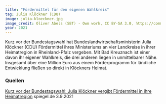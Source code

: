 ```yaml
---
title: "Fördermittel für den eigenen Wahlkreis"
tag: Julia Klöckner (CDU)
image: julia-kloeckner.jpg
image_credit: Oliver Abels (SBT) - Own work, CC BY-SA 3.0, https://commons.wikimedia.org/wiki/File:Julia_Klöckner_(MdL_RLP_2014-01-18).jpg
year: 2021
---
```


Kurz vor der Bundestagswahl hat Bundeslandwirtschaftsministerin Julia Klöckner (CDU) Fördermittel ihres Ministeriums
an vier Landkreise in ihrer Heimatregion in Rheinland-Pfalz vergeben. Mit Bad Kreuznach ist einer davon ihr
eigener Wahlkreis, die drei anderen liegen in unmittelbarer Nähe. Insgesamt über eine Million Euro aus einem
Förderprogramm für ländliche Entwicklung fließen so direkt in Klöckners Heimat.

<!--more-->

### Quellen

[Kurz vor der Bundestagswahl: Julia Klöckner vergibt Fördermittel in ihre Heimatregion][spiegel] spiegel.de 3.9.2021  

[spiegel]: https://www.spiegel.de/politik/deutschland/kurz-vor-der-bundestagswahl-julia-kloeckner-vergibt-foerdermittel-in-ihre-heimatregion-a-3b12eb54-1aae-4aff-a19e-df28edf7334a
